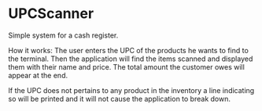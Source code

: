 # UPCScanner
Simple system for a cash register.

How it works: 
The user enters the UPC of the products he wants to find to the terminal. 
Then the application will find the items scanned and displayed them with their name and price. 
The total amount the customer owes will appear at the end.

If the UPC does not pertains to any product in the inventory a line indicating so will be printed and it will not cause the application to break down.
